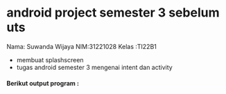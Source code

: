   # android project semester 3 sebelum uts



Nama: Suwanda Wijaya
NIM:31221028
Kelas :TI22B1
- membuat splashscreen
- tugas android semester 3 mengenai intent dan activity


#### Berikut output program :
